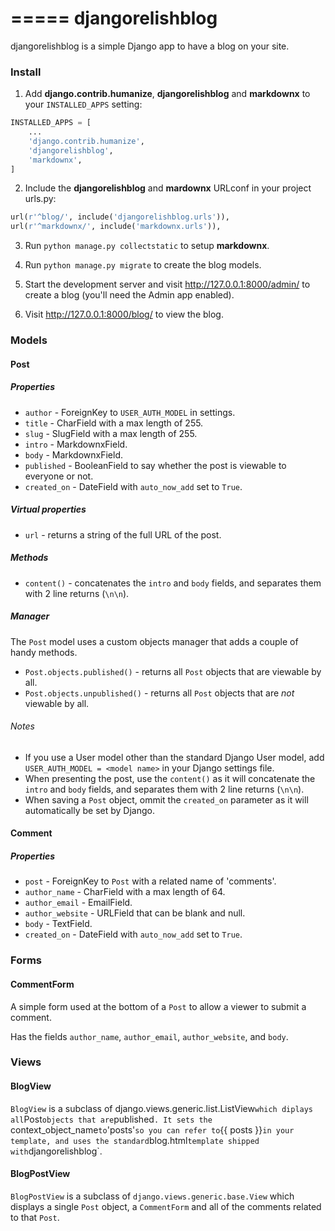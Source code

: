 =====
djangorelishblog
=====

djangorelishblog is a simple Django app to have a blog on your site.

### Install

1. Add **django.contrib.humanize**, **djangorelishblog** and **markdownx** to your `INSTALLED_APPS` setting:

```python
INSTALLED_APPS = [
    ...
    'django.contrib.humanize',
    'djangorelishblog',
    'markdownx',
]
```

2. Include the **djangorelishblog** and **mardownx** URLconf in your project urls.py:

```python
url(r'^blog/', include('djangorelishblog.urls')),
url(r'^markdownx/', include('markdownx.urls')),
```

3. Run `python manage.py collectstatic` to setup **markdownx**.

4. Run `python manage.py migrate` to create the blog models.

5. Start the development server and visit http://127.0.0.1:8000/admin/
   to create a blog (you'll need the Admin app enabled).

6. Visit http://127.0.0.1:8000/blog/ to view the blog.


### Models

#### Post
##### Properties
* `author` - ForeignKey to `USER_AUTH_MODEL` in settings.
* `title` - CharField with a max length of 255.
* `slug` - SlugField with a max length of 255.
* `intro` - MarkdownxField.
* `body` - MarkdownxField.
* `published` - BooleanField to say whether the post is viewable to everyone or not.
* `created_on` - DateField with `auto_now_add` set to `True`.

##### Virtual properties
* `url` - returns a string of the full URL of the post.

##### Methods
* `content()` - concatenates the `intro` and `body` fields, and separates them with 2 line returns (`\n\n`).

##### Manager
The `Post` model uses a custom objects manager that adds a couple of handy methods.
* `Post.objects.published()` - returns all `Post` objects that are viewable by all.
* `Post.objects.unpublished()` - returns all `Post` objects that are _not_ viewable by all.

###### Notes
* If you use a User model other than the standard Django User model, add `USER_AUTH_MODEL = <model name>` in your Django settings file.
* When presenting the post, use the `content()` as it will concatenate the `intro` and `body` fields, and separates them with 2 line returns (`\n\n`).
* When saving a `Post` object, ommit the `created_on` parameter as it will automatically be set by Django.

#### Comment
##### Properties
* `post` - ForeignKey to `Post` with a related name of 'comments'.
* `author_name` - CharField with a max length of 64.
* `author_email` - EmailField.
* `author_website` - URLField that can be blank and null.
* `body` - TextField.
* `created_on` - DateField with `auto_now_add` set to `True`.

### Forms

#### CommentForm
A simple form used at the bottom of a `Post` to allow a viewer to submit a comment.

Has the fields `author_name`, `author_email`, `author_website`, and `body`.

### Views

#### BlogView
`BlogView` is a subclass of django.views.generic.list.ListView` which diplays all `Post` objects that are `published`. It sets the `context_object_name` to `'posts'` so you can refer to `{{ posts }}` in your template, and uses the standard `blog.html` template shipped with `djangorelishblog`.

#### BlogPostView
`BlogPostView` is a subclass of `django.views.generic.base.View` which displays a single `Post` object, a `CommentForm` and all of the comments related to that `Post`.